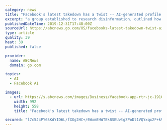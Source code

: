 ```yaml
---
category: news
title: "Facebook's latest takedown has a twist -- AI-generated profile pictures"
excerpt: "a group established to research disinformation, outlined how they identified the artificially created faces from the accounts removed by Facebook. Images generated using artificial intelligence ..."
publishedDateTime: 2019-12-31T17:48:00Z
sourceUrl: https://abcnews.go.com/US/facebooks-latest-takedown-twist-ai-generated-profile-pictures/story?id=67925292
type: article
quality: 39
heat: 39
published: false

provider:
  name: ABCNews
  domain: go.com

topics:
  - AI
  - Facebook AI

images:
  - url: https://s.abcnews.com/images/Business/facebook-app-rtr-jc-191021_hpMain_16x9_992.jpg
    width: 992
    height: 558
    title: "Facebook's latest takedown has a twist -- AI-generated profile pictures"

secured: "l7c5J4PY6SKdYID6L/fXOg2HC+/6WxmEHWTEkBSEUvtgZPoDt1VQYxqx2F+kVel5KF6UVXeIDmIUissAELh0qbxxVrvgBVAa17AI5j0wuWQrXRvCfLoJ/4PxAinGtWXfUTYJd0EElOv8CmrXi1G38NHxoiPdKTwpDgNtLCxtTlBDf9ieKkPSWQCv2VHmAYszsLdJzYT6tOwxQ2XbKV4gjBHznNC0gYhJkSEygmvp5zpNde/qHRySTqP9IjNmsjhHldWOWbk9Z4ikf4QCuZA4O+qqXkRqxlarNggw0opbfHLsl5lj45tMpqWXKlsHxWhX;CbhWrobC29P30xkaTdJA4g=="
---
```


